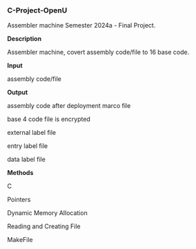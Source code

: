 
### **C-Project-OpenU**

Assembler machine
Semester 2024a - Final Project.

**Description**

Assembler machine, covert assembly code/file to 16 base code.

**Input**

assembly code/file

**Output**

assembly code after deployment marco file

base 4 code file is encrypted

external label file

entry label file

data label file

**Methods**

C

Pointers

Dynamic Memory Allocation

Reading and Creating File

MakeFile
